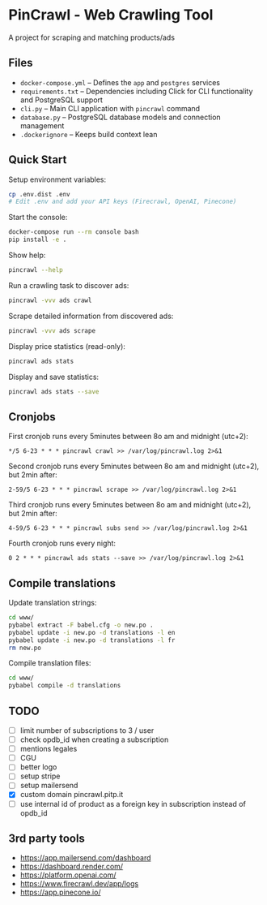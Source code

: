 # PinCrawl - Web Crawling Tool

A project for scraping and matching products/ads

## Files
- `docker-compose.yml` – Defines the `app` and `postgres` services
- `requirements.txt` – Dependencies including Click for CLI functionality and PostgreSQL support
- `cli.py` – Main CLI application with `pincrawl` command
- `database.py` – PostgreSQL database models and connection management
- `.dockerignore` – Keeps build context lean

## Quick Start

Setup environment variables:
```bash
cp .env.dist .env
# Edit .env and add your API keys (Firecrawl, OpenAI, Pinecone)
```

Start the console:
```bash
docker-compose run --rm console bash
pip install -e .
```

Show help:
```bash
pincrawl --help
```

Run a crawling task to discover ads:
```bash
pincrawl -vvv ads crawl
```

Scrape detailed information from discovered ads:
```bash
pincrawl -vvv ads scrape
```

Display price statistics (read-only):
```bash
pincrawl ads stats
```

Display and save statistics:
```bash
pincrawl ads stats --save
```


## Cronjobs

First cronjob runs every 5minutes between 8o am and midnight (utc+2):

```
*/5 6-23 * * * pincrawl crawl >> /var/log/pincrawl.log 2>&1
```

Second cronjob runs every 5minutes between 8o am and midnight (utc+2), but 2min after:

```
2-59/5 6-23 * * * pincrawl scrape >> /var/log/pincrawl.log 2>&1
```

Third cronjob runs every 5minutes between 8o am and midnight (utc+2), but 2min after:

```
4-59/5 6-23 * * * pincrawl subs send >> /var/log/pincrawl.log 2>&1
```

Fourth cronjob runs every night:

```
0 2 * * * pincrawl ads stats --save >> /var/log/pincrawl.log 2>&1
```

## Compile translations


Update translation strings:
```bash
cd www/
pybabel extract -F babel.cfg -o new.po .
pybabel update -i new.po -d translations -l en
pybabel update -i new.po -d translations -l fr
rm new.po
```

Compile translation files:
```bash
cd www/
pybabel compile -d translations
```

## TODO

- [ ] limit number of subscriptions to 3 / user
- [ ] check opdb_id when creating a subscription
- [ ] mentions legales
- [ ] CGU
- [ ] better logo
- [ ] setup stripe
- [ ] setup mailersend
- [X] custom domain pincrawl.pitp.it
- [ ] use internal id of product as a foreign key in subscription instead of opdb_id

## 3rd party tools

* https://app.mailersend.com/dashboard
* https://dashboard.render.com/
* https://platform.openai.com/
* https://www.firecrawl.dev/app/logs
* https://app.pinecone.io/